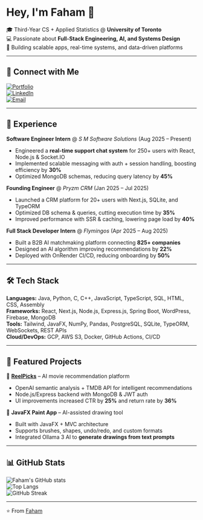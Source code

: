 # Hey, I'm Faham 👋

🎓 Third-Year CS + Applied Statistics @ **University of Toronto**  
💻 Passionate about **Full-Stack Engineering, AI, and Systems Design**  
🚀 Building scalable apps, real-time systems, and data-driven platforms  

---

## 🔗 Connect with Me

[![Portfolio](https://img.shields.io/badge/Portfolio-000000?style=for-the-badge&logo=vercel&logoColor=white)](https://fahamg.vercel.app/)  
[![LinkedIn](https://img.shields.io/badge/LinkedIn-0A66C2?style=for-the-badge&logo=linkedin&logoColor=white)](https://linkedin.com/in/faham-goraya)  
[![Email](https://img.shields.io/badge/Email-D14836?style=for-the-badge&logo=gmail&logoColor=white)](mailto:faham.goraya@mail.utoronto.ca)  

---

## 💼 Experience

**Software Engineer Intern** @ *S M Software Solutions* (Aug 2025 – Present)  
- Engineered a **real-time support chat system** for 250+ users with React, Node.js & Socket.IO  
- Implemented scalable messaging with auth + session handling, boosting efficiency by **30%**  
- Optimized MongoDB schemas, reducing query latency by **45%**

**Founding Engineer** @ *Pryzm CRM* (Jan 2025 – Jul 2025)  
- Launched a CRM platform for 20+ users with Next.js, SQLite, and TypeORM  
- Optimized DB schema & queries, cutting execution time by **35%**  
- Improved performance with SSR & caching, lowering page load by **40%**

**Full Stack Developer Intern** @ *Flymingos* (Apr 2025 – Aug 2025)  
- Built a B2B AI matchmaking platform connecting **825+ companies**  
- Designed an AI algorithm improving recommendations by **22%**  
- Deployed with OnRender CI/CD, reducing onboarding by **50%**

---

## 🛠️ Tech Stack

**Languages:** Java, Python, C, C++, JavaScript, TypeScript, SQL, HTML, CSS, Assembly  
**Frameworks:** React, Next.js, Node.js, Express.js, Spring Boot, WordPress, Firebase, MongoDB  
**Tools:** Tailwind, JavaFX, NumPy, Pandas, PostgreSQL, SQLite, TypeORM, WebSockets, REST APIs  
**Cloud/DevOps:** GCP, AWS S3, Docker, GitHub Actions, CI/CD  

---

## 🚀 Featured Projects

🔹 **[ReelPicks](http://reelpicks-dnc0.onrender.com)** – AI movie recommendation platform  
- OpenAI semantic analysis + TMDB API for intelligent recommendations  
- Node.js/Express backend with MongoDB & JWT auth  
- UI improvements increased CTR by **25%** and return rate by **36%**

🔹 **JavaFX Paint App** – AI-assisted drawing tool  
- Built with JavaFX + MVC architecture  
- Supports brushes, shapes, undo/redo, and custom formats  
- Integrated Ollama 3 AI to **generate drawings from text prompts**

---

## 📊 GitHub Stats

![Faham's GitHub stats](https://github-readme-stats.vercel.app/api?username=FahamGoraya&show_icons=true&theme=tokyonight)  
![Top Langs](https://github-readme-stats.vercel.app/api/top-langs/?username=FahamGoraya&layout=compact&theme=tokyonight)  
![GitHub Streak](https://streak-stats.demolab.com?user=FahamGoraya&theme=tokyonight&hide_border=true)  

---

⭐️ From [Faham](https://github.com/FahamGoraya)
